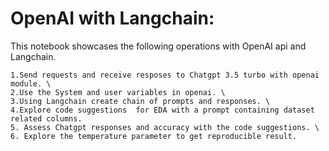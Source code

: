 # OpenAI with Langchain:

This notebook showcases the following operations with OpenAI api and Langchain.

    1.Send requests and receive resposes to Chatgpt 3.5 turbo with openai module. \
    2.Use the System and user variables in openai. \
    3.Using Langchain create chain of prompts and responses. \
    4.Explore code suggestions  for EDA with a prompt containing dataset related columns.
    5. Assess Chatgpt responses and accuracy with the code suggestions. \
    6. Explore the temperature parameter to get reproducible result. 